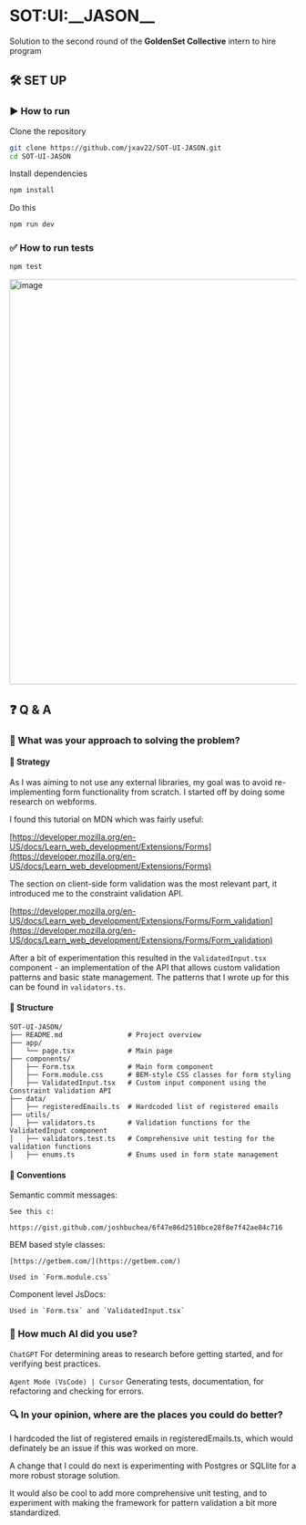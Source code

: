 # SOT:UI:\_\_JASON\_\_

Solution to the second round of the __GoldenSet Collective__ intern to hire program

## 🛠️ SET UP

### ▶️ How to run

Clone the repository

```bash
git clone https://github.com/jxav22/SOT-UI-JASON.git
cd SOT-UI-JASON
```

Install dependencies

```bash
npm install
```

Do this

```bash
npm run dev
```

### ✅ How to run tests

```bash
npm test
```
<img width="702" height="711" alt="image" src="https://github.com/user-attachments/assets/2adb294f-928a-40d5-a6c1-b46f79389cca" />

## ❓ Q & A

### 🧭 What was your approach to solving the problem?

#### 📝 Strategy

As I was aiming to not use any external libraries, my goal was to avoid re-implementing form functionality from scratch. I started off by doing some research on webforms.

I found this tutorial on MDN which was fairly useful:

[https://developer.mozilla.org/en-US/docs/Learn_web_development/Extensions/Forms](https://developer.mozilla.org/en-US/docs/Learn_web_development/Extensions/Forms)

The section on client-side form validation was the most relevant part, it introduced me to the constraint validation API. 

[https://developer.mozilla.org/en-US/docs/Learn_web_development/Extensions/Forms/Form_validation](https://developer.mozilla.org/en-US/docs/Learn_web_development/Extensions/Forms/Form_validation)

After a bit of experimentation this resulted in the `ValidatedInput.tsx` component - an implementation of the API that allows custom validation patterns and basic state management. The patterns that I wrote up for this can be found in `validators.ts`.

#### 📁 Structure

```
SOT-UI-JASON/
├── README.md                # Project overview
├── app/
│   └── page.tsx             # Main page
├── components/
│   ├── Form.tsx             # Main form component
│   ├── Form.module.css      # BEM-style CSS classes for form styling
│   ├── ValidatedInput.tsx   # Custom input component using the Constraint Validation API
├── data/                    
│   ├── registeredEmails.ts  # Hardcoded list of registered emails
├── utils/
│   ├── validators.ts        # Validation functions for the ValidatedInput component
│   ├── validators.test.ts   # Comprehensive unit testing for the validation functions
│   ├── enums.ts             # Enums used in form state management

```
#### 📐 Conventions

Semantic commit messages:

    See this c:
    
    https://gist.github.com/joshbuchea/6f47e86d2510bce28f8e7f42ae84c716

BEM based style classes:

    [https://getbem.com/](https://getbem.com/)

    Used in `Form.module.css`

Component level JsDocs:

    Used in `Form.tsx` and `ValidatedInput.tsx`

### 🤖 How much AI did you use?

`ChatGPT`
For determining areas to research before getting started, and for verifying best practices.  

`Agent Mode (VsCode) | Cursor`
Generating tests, documentation, for refactoring and checking for errors.

### 🔍 In your opinion, where are the places you could do better?

I hardcoded the list of registered emails in registeredEmails.ts, which would definately be an issue if this was worked on more. 

A change that I could do next is experimenting with Postgres or SQLlite for a more robust storage solution. 

It would also be cool to add more comprehensive unit testing, and to experiment with making the framework for pattern validation a bit more standardized. 


